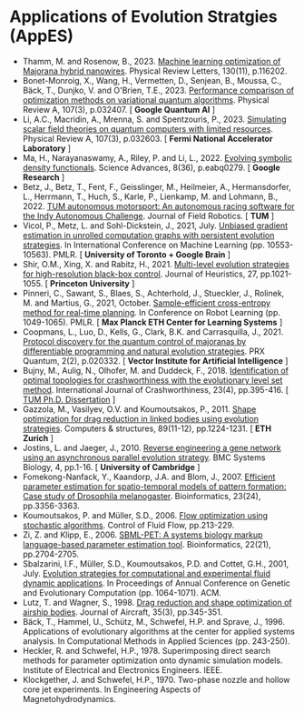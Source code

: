 # Applications of Evolution Stratgies (AppES)

* Thamm, M. and Rosenow, B., 2023. [Machine learning optimization of Majorana hybrid nanowires](https://journals.aps.org/prl/abstract/10.1103/PhysRevLett.130.116202). Physical Review Letters, 130(11), p.116202.
* Bonet-Monroig, X., Wang, H., Vermetten, D., Senjean, B., Moussa, C., Bäck, T., Dunjko, V. and O'Brien, T.E., 2023. [Performance comparison of optimization methods on variational quantum algorithms](https://journals.aps.org/pra/abstract/10.1103/PhysRevA.107.032407). Physical Review A, 107(3), p.032407. [ **Google Quantum AI** ]
* Li, A.C., Macridin, A., Mrenna, S. and Spentzouris, P., 2023. [Simulating scalar field theories on quantum computers with limited resources](https://journals.aps.org/pra/abstract/10.1103/PhysRevA.107.032603). Physical Review A, 107(3), p.032603. [ **Fermi National Accelerator Laboratory** ]
* Ma, H., Narayanaswamy, A., Riley, P. and Li, L., 2022. [Evolving symbolic density functionals](https://www.science.org/doi/full/10.1126/sciadv.abq0279). Science Advances, 8(36), p.eabq0279. [ **Google Research** ]
* Betz, J., Betz, T., Fent, F., Geisslinger, M., Heilmeier, A., Hermansdorfer, L., Herrmann, T., Huch, S., Karle, P., Lienkamp, M. and Lohmann, B., 2022. [TUM autonomous motorsport: An autonomous racing software for the Indy Autonomous Challenge](https://onlinelibrary.wiley.com/doi/full/10.1002/rob.22153). Journal of Field Robotics. [ **TUM** ]
* Vicol, P., Metz, L. and Sohl-Dickstein, J., 2021, July. [Unbiased gradient estimation in unrolled computation graphs with persistent evolution strategies](). In International Conference on Machine Learning (pp. 10553-10563). PMLR. [ **University of Toronto + Google Brain** ]
* Shir, O.M., Xing, X. and Rabitz, H., 2021. [Multi-level evolution strategies for high-resolution black-box control](https://link.springer.com/article/10.1007/s10732-021-09483-z). Journal of Heuristics, 27, pp.1021-1055. [ **Princeton University** ]
* Pinneri, C., Sawant, S., Blaes, S., Achterhold, J., Stueckler, J., Rolinek, M. and Martius, G., 2021, October. [Sample-efficient cross-entropy method for real-time planning](https://proceedings.mlr.press/v155/pinneri21a/pinneri21a.pdf). In Conference on Robot Learning (pp. 1049-1065). PMLR. [ **Max Planck ETH Center for Learning Systems** ]
* Coopmans, L., Luo, D., Kells, G., Clark, B.K. and Carrasquilla, J., 2021. [Protocol discovery for the quantum control of majoranas by differentiable programming and natural evolution strategies](https://journals.aps.org/prxquantum/abstract/10.1103/PRXQuantum.2.020332). PRX Quantum, 2(2), p.020332. [ **Vector Institute for Artificial Intelligence** ]
* Bujny, M., Aulig, N., Olhofer, M. and Duddeck, F., 2018. [Identification of optimal topologies for crashworthiness with the evolutionary level set method](https://www.tandfonline.com/doi/abs/10.1080/13588265.2017.1331493). International Journal of Crashworthiness, 23(4), pp.395-416. [ [TUM Ph.D. Dissertation](https://mediatum.ub.tum.de/doc/1540709/document.pdf) ]
* Gazzola, M., Vasilyev, O.V. and Koumoutsakos, P., 2011. [Shape optimization for drag reduction in linked bodies using evolution strategies](https://www.sciencedirect.com/science/article/abs/pii/S0045794910002154). Computers & structures, 89(11-12), pp.1224-1231. [ **ETH Zurich** ]
* Jostins, L. and Jaeger, J., 2010. [Reverse engineering a gene network using an asynchronous parallel evolution strategy](https://link.springer.com/article/10.1186/1752-0509-4-17). BMC Systems Biology, 4, pp.1-16. [ **University of Cambridge** ]
* Fomekong-Nanfack, Y., Kaandorp, J.A. and Blom, J., 2007. [Efficient parameter estimation for spatio-temporal models of pattern formation: Case study of Drosophila melanogaster](https://academic.oup.com/bioinformatics/article/23/24/3356/262640). Bioinformatics, 23(24), pp.3356-3363.
* Koumoutsakos, P. and Müller, S.D., 2006. [Flow optimization using stochastic algorithms](https://link.springer.com/chapter/10.1007/978-3-540-36085-8_10). Control of Fluid Flow, pp.213-229.
* Zi, Z. and Klipp, E., 2006. [SBML-PET: A systems biology markup language-based parameter estimation tool](https://academic.oup.com/bioinformatics/article/22/21/2704/250924). Bioinformatics, 22(21), pp.2704-2705.
* Sbalzarini, I.F., Müller, S.D., Koumoutsakos, P.D. and Cottet, G.H., 2001, July. [Evolution strategies for computational and experimental fluid dynamic applications](https://dl.acm.org/doi/abs/10.5555/2955239.2955430). In Proceedings of Annual Conference on Genetic and Evolutionary Computation (pp. 1064-1071). ACM.
* Lutz, T. and Wagner, S., 1998. [Drag reduction and shape optimization of airship bodies](https://arc.aiaa.org/doi/abs/10.2514/2.2313?journalCode=ja). Journal of Aircraft, 35(3), pp.345-351.
* Bäck, T., Hammel, U., Schütz, M., Schwefel, H.P. and Sprave, J., 1996. Applications of evolutionary algorithms at the center for applied systems analysis. In Computational Methods in Applied Sciences (pp. 243-250).
* Heckler, R. and Schwefel, H.P., 1978. Superimposing direct search methods for parameter optimization onto dynamic simulation models. Institute of Electrical and Electronics Engineers. IEEE.
* Klockgether, J. and Schwefel, H.P., 1970. Two-phase nozzle and hollow core jet experiments. In Engineering Aspects of Magnetohydrodynamics.
